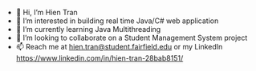 - 👋 Hi, I’m Hien Tran
- 👀 I’m interested in building real time Java/C# web application 
- 🌱 I’m currently learning Java Multithreading
- 💞️ I’m looking to collaborate on a Student Management System project
- 📫 Reach me at hien.tran@student.fairfield.edu or my LinkedIn https://www.linkedin.com/in/hien-tran-28bab8151/

<!---
hientran-sudo/hientran-sudo is a ✨ special ✨ repository because its `README.md` (this file) appears on your GitHub profile.
You can click the Preview link to take a look at your changes.
--->
